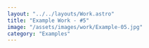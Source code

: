 ```yaml
---
layout: "../../layouts/Work.astro"
title: "Example Work - #5"
image: "/assets/images/work/Example-05.jpg"
category: "Examples"
---
```

